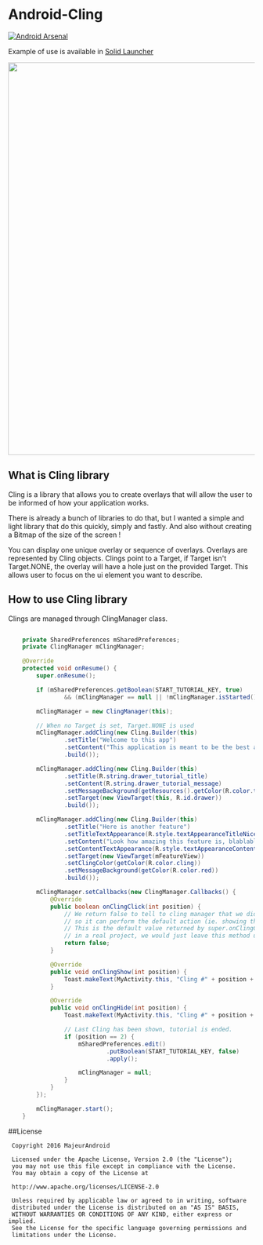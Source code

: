 # Android-Cling

[![Android Arsenal](https://img.shields.io/badge/Android%20Arsenal-Android--Cling-green.svg?style=true)](https://android-arsenal.com/details/1/3720)

Example of use is available in [Solid Launcher](https://play.google.com/store/apps/details?id=com.majeur.launcher)

<img src="https://raw.githubusercontent.com/MajeurAndroid/Android-Cling/master/web_art/device_example.png" height="800">

## What is Cling library
Cling is a library that allows you to create overlays that will allow the user to be informed of how your application works.

There is already a bunch of libraries to do that, but I wanted a simple and light library that do this quickly, simply and fastly. And also without creating a Bitmap of the size of the screen !

You can display one unique overlay or sequence of overlays. Overlays are represented by Cling objects.
Clings point to a Target, if Target isn't Target.NONE, the overlay will have a hole just on the provided Target. This allows user to focus on the ui element you want to describe.

## How to use Cling library
Clings are managed through ClingManager class.
```java

    private SharedPreferences mSharedPreferences;
    private ClingManager mClingManager;

    @Override
    protected void onResume() {
        super.onResume();

        if (mSharedPreferences.getBoolean(START_TUTORIAL_KEY, true)
                && (mClingManager == null || !mClingManager.isStarted()))

        mClingManager = new ClingManager(this);

        // When no Target is set, Target.NONE is used
        mClingManager.addCling(new Cling.Builder(this)
                .setTitle("Welcome to this app")
                .setContent("This application is meant to be the best app you will ever try on android.")
                .build());

        mClingManager.addCling(new Cling.Builder(this)
                .setTitle(R.string.drawer_tutorial_title)
                .setContent(R.string.drawer_tutorial_message)
                .setMessageBackground(getResources().getColor(R.color.teal))
                .setTarget(new ViewTarget(this, R.id.drawer))
                .build());

        mClingManager.addCling(new Cling.Builder(this)
                .setTitle("Here is another feature")
                .setTitleTextAppearance(R.style.textAppearanceTitleNice)
                .setContent("Look how amazing this feature is, blablabla blablabla bla bla.")
                .setContentTextAppearance(R.style.textAppearanceContentNice)
                .setTarget(new ViewTarget(mFeatureView))
                .setClingColor(getColor(R.color.cling))
                .setMessageBackground(getColor(R.color.red))
                .build());

        mClingManager.setCallbacks(new ClingManager.Callbacks() {
            @Override
            public boolean onClingClick(int position) {
                // We return false to tell to cling manager that we didn't handle this,
                // so it can perform the default action (ie. showing the next Cling).
                // This is the default value returned by super.onClingClick(position), so
                // in a real project, we would just leave this method unoverriden.
                return false;
            }

            @Override
            public void onClingShow(int position) {
                Toast.makeText(MyActivity.this, "Cling #" + position + " is shown", Toast.LENGTH_SHORT).show();
            }

            @Override
            public void onClingHide(int position) {
                Toast.makeText(MyActivity.this, "Cling #" + position + " is hidden", Toast.LENGTH_SHORT).show();

                // Last Cling has been shown, tutorial is ended.
                if (position == 2) {
                    mSharedPreferences.edit()
                            .putBoolean(START_TUTORIAL_KEY, false)
                            .apply();

                    mClingManager = null;
                }
            }
        });

        mClingManager.start();
    }
```

##License

	 Copyright 2016 MajeurAndroid

	 Licensed under the Apache License, Version 2.0 (the "License");
	 you may not use this file except in compliance with the License.
	 You may obtain a copy of the License at

     http://www.apache.org/licenses/LICENSE-2.0

	 Unless required by applicable law or agreed to in writing, software
	 distributed under the License is distributed on an "AS IS" BASIS,
	 WITHOUT WARRANTIES OR CONDITIONS OF ANY KIND, either express or implied.
	 See the License for the specific language governing permissions and
	 limitations under the License.
